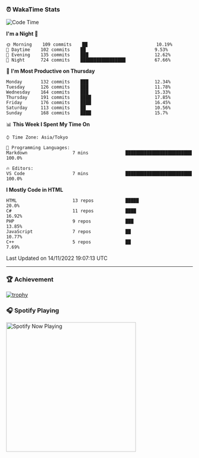 ### ⏰ WakaTime Stats


<!--START_SECTION:waka-->
![Code Time](http://img.shields.io/badge/Code%20Time-497%20hrs%2059%20mins-blue)

**I'm a Night 🦉** 

```text
🌞 Morning    109 commits    ██                          10.19% 
🌆 Daytime    102 commits    ██                          9.53% 
🌃 Evening    135 commits    ███                         12.62% 
🌙 Night      724 commits    █████████████████           67.66%

```
📅 **I'm Most Productive on Thursday** 

```text
Monday       132 commits    ███                         12.34% 
Tuesday      126 commits    ███                         11.78% 
Wednesday    164 commits    ███                         15.33% 
Thursday     191 commits    ████                        17.85% 
Friday       176 commits    ████                        16.45% 
Saturday     113 commits    ██                          10.56% 
Sunday       168 commits    ████                        15.7%

```


📊 **This Week I Spent My Time On** 

```text
⌚︎ Time Zone: Asia/Tokyo

💬 Programming Languages: 
Markdown                 7 mins              █████████████████████████   100.0%

🔥 Editors: 
VS Code                  7 mins              █████████████████████████   100.0%

```

**I Mostly Code in HTML** 

```text
HTML                     13 repos            █████                       20.0% 
C#                       11 repos            ████                        16.92% 
PHP                      9 repos             ███                         13.85% 
JavaScript               7 repos             ██                          10.77% 
C++                      5 repos             ██                          7.69%

```



 Last Updated on 14/11/2022 19:07:13 UTC
<!--END_SECTION:waka-->

---

### 🏆 Achievement

[![trophy](https://github-profile-trophy.vercel.app/?username=Slime-hatena&theme=flat&no-bg=true&no-frame=true&column=8)](https://github.com/ryo-ma/github-profile-trophy)

### 🎧 Spotify Playing

[<img src="https://spotify-now-playing-slime-hatena.vercel.app/api/spotify-playing" alt="Spotify Now Playing" width="350" />](https://open.spotify.com/user/slime_hatena)

<!--
**Slime-hatena/Slime-hatena** is a ✨ _special_ ✨ repository because its `README.md` (this file) appears on your GitHub profile.

Here are some ideas to get you started:

- 🔭 I’m currently working on ...
- 🌱 I’m currently learning ...
- 👯 I’m looking to collaborate on ...
- 🤔 I’m looking for help with ...
- 💬 Ask me about ...
- 📫 How to reach me: ...
- 😄 Pronouns: ...
- ⚡ Fun fact: ...
-->
